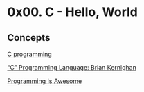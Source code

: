 # 0x00. C - Hello, World

## Concepts
[C programming](https://s3.amazonaws.com/alx-intranet.hbtn.io/uploads/misc/2022/4/e0ccf91eec6b977a9e00ed384dc285df9c2772e3.pdf?X-Amz-Algorithm=AWS4-HMAC-SHA256&X-Amz-Credential=AKIARDDGGGOUSBVO6H7D%2F20220908%2Fus-east-1%2Fs3%2Faws4_request&X-Amz-Date=20220908T205337Z&X-Amz-Expires=86400&X-Amz-SignedHeaders=host&X-Amz-Signature=740e8ec5dc93d060179331500f1a563fe728255017444dbc4357bcde2a3dab38)

[“C” Programming Language: Brian Kernighan](https://www.youtube.com/watch?v=de2Hsvxaf8M)

[Programming Is Awesome](https://www.youtube.com/watch?v=smGalmxPVYc)
